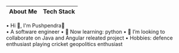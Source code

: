 |                              About Me                                                    |                           Tech Stack                           |
|----------------------------------------------------------------------------------------- |-----------------------------------------------------------------|
 • Hi 👋, I'm Pushpendra🌸                                                                                                      
 • A software engineer
 • 🌱 Now learning:
   python 
 • 💞️ I’m looking to collaborate on Java and Angular releated project
 • Hobbies:
  defence enthusiast
  playing cricket
  geopolitics enthusiast

